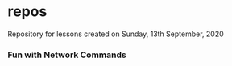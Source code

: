 # repos
 Repository for lessons created on Sunday, 13th September, 2020
### Fun with Network Commands
